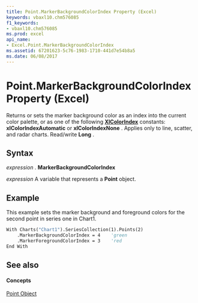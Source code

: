 ```yaml
---
title: Point.MarkerBackgroundColorIndex Property (Excel)
keywords: vbaxl10.chm576085
f1_keywords:
- vbaxl10.chm576085
ms.prod: excel
api_name:
- Excel.Point.MarkerBackgroundColorIndex
ms.assetid: 67201623-5c76-1983-1710-441d7e54b8a5
ms.date: 06/08/2017
---
```



# Point.MarkerBackgroundColorIndex Property (Excel)

Returns or sets the marker background color as an index into the current color palette, or as one of the following **[XlColorIndex](xlcolorindex-enumeration-excel.md)** constants: **xlColorIndexAutomatic** or **xlColorIndexNone** . Applies only to line, scatter, and radar charts. Read/write **Long** .


## Syntax

 _expression_ . **MarkerBackgroundColorIndex**

 _expression_ A variable that represents a **Point** object.


## Example

This example sets the marker background and foreground colors for the second point in series one in Chart1.


```vb
With Charts("Chart1").SeriesCollection(1).Points(2) 
    .MarkerBackgroundColorIndex = 4    'green 
    .MarkerForegroundColorIndex = 3    'red 
End With
```


## See also


#### Concepts


[Point Object](point-object-excel.md)

